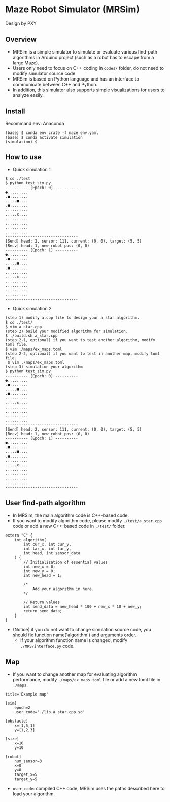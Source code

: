 # Maze Robot Simulator (MRSim)
Design by PXY

## Overview
- MRSim is a simple simulator to simulate or evaluate various find-path algorithms in Arduino project (such as a robot has to escape from a large Maze).
- Users only need to focus on C++ coding in `codes/` folder, do not need to modify simulator source code.
- MRSim is based on Python language and has an interface to communicate between C++ and Python.
- In addition, this simulator also supports simple visualizations for users to analyze easily.

## Install
Recommand env: Anaconda
```
(base) $ conda env crate -f maze_env.yaml
(base) $ conda activate simulation
(simulation) $ 
```

## How to use
- Quick simulation 1
```
$ cd ./test
$ python test_sim.py
---------- [Epoch: 0] ----------
●.........
.■........
.....■....
.■........
..........
.....x....
..........
..........
..........
..........
--------------------------------
[Send] head: 2, sensor: 111, current: (0, 0), target: (5, 5)
[Recv] head: 1, new robot pos: (0, 0)
---------- [Epoch: 1] ----------
●.........
.■........
.....■....
.■........
..........
.....x....
..........
..........
..........
..........
--------------------------------
```
- Quick simulation 2
```
(step 1) modify a.cpp file to design your a star algorithm.
$ cd ./test/
$ vim a_star.cpp
(step 2) build your modified algorithm for simulation.
$ ./build.sh a_star.cpp
(step 2-1, optional) if you want to test another algorithm, modify toml file.
$ vim ./maps/ex_maps.toml
(step 2-2, optional) if you want to test in another map, modify toml file.
 $ vim ./maps/ex_maps.toml
(step 3) simulation your algorithm
$ python test_sim.py
---------- [Epoch: 0] ----------
●.........
.■........
.....■....
.■........
..........
.....x....
..........
..........
..........
..........
--------------------------------
[Send] head: 2, sensor: 111, current: (0, 0), target: (5, 5)
[Recv] head: 1, new robot pos: (0, 0)
---------- [Epoch: 1] ----------
●.........
.■........
.....■....
.■........
..........
.....x....
..........
..........
..........
..........
--------------------------------
```

## User find-path algorithm
- In MRSim, the main algorithm code is C++-based code.
- If you want to modify algorithm code, please modify `./test/a_star.cpp` code or add a new C++-based code in `./test/` folder.
```
extern "C" {
    int algorithm(
        int cur_x, int cur_y,
        int tar_x, int tar_y,
        int head, int sensor_data
    ) {
        // Initialization of essential values
        int new_x = 0;
        int new_y = 0;
        int new_head = 1;

        /*
            Add your algorithm in here.
        */

        // Return values
        int send_data = new_head * 100 + new_x * 10 + new_y;
        return send_data;
    }
}
```
- (Notice) if you do not want to change simulation source code, you should fix function name('algorithm') and arguments order.
    - If your algorithm function name is changed, modify `./MRS/interface.py` code.


## Map
- If you want to change another map for evaluating algorithm performance, modify `./maps/ex_maps.toml` file or add a new toml file in `./maps`.
```
title='Example map'

[sim]
    epoch=2
    user_code='./lib.a_star.cpp.so'

[obstacle]
    x=[1,5,1]
    y=[1,2,3]

[size]
    x=10
    y=10

[robot]
    num_sensor=3
    x=0
    y=0
    target_x=5
    target_y=5
```
- `user_code`: compiled C++ code, MRSim uses the paths described here to load your algorithm.
